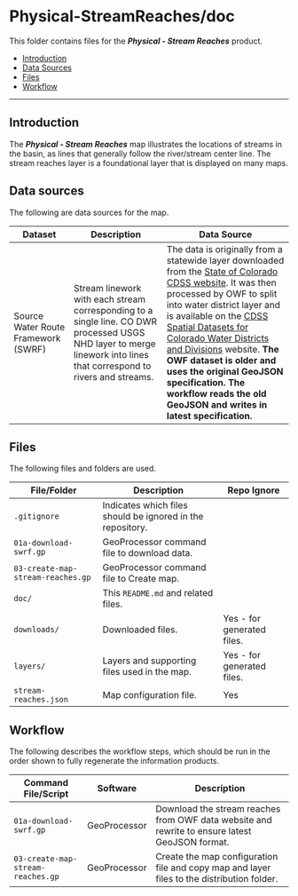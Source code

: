 # Physical-StreamReaches/doc #

This folder contains files for the ***Physical - Stream Reaches*** product.

* [Introduction](#introduction)
* [Data Sources](#data-sources)
* [Files](#files)
* [Workflow](#workflow)

-----------------------------

## Introduction ##

The ***Physical - Stream Reaches*** map illustrates the locations of streams in the basin,
as lines that generally follow the river/stream center line.
The stream reaches layer is a foundational layer that is displayed on many maps.

## Data sources ##

The following are data sources for the map.

| **Dataset** | **Description** | **Data Source** |
| -- | -- | -- |
| Source Water Route Framework (SWRF) | Stream linework with each stream corresponding to a single line.  CO DWR processed USGS NHD layer to merge linework into lines that correspond to rivers and streams. | The data is originally from a statewide layer downloaded from the [State of Colorado CDSS website](https://www.colorado.gov/pacific/cdss/gis-data-category).  It was then processed by OWF to split into water district layer and is available on the [CDSS Spatial Datasets for Colorado Water Districts and Divisions](http://data.openwaterfoundation.org/co/cdss-data-spatial-bybasin/) website.  **The OWF dataset is older and uses the original GeoJSON specification.  The workflow reads the old GeoJSON and writes in latest specification.** |

## Files ##

The following files and folders are used.

| **File/Folder** | **Description** | **Repo Ignore** |
| -- | -- | -- |
| `.gitignore` | Indicates which files should be ignored in the repository. | |
| `01a-download-swrf.gp` | GeoProcessor command file to download data. | |
| `03-create-map-stream-reaches.gp` | GeoProcessor command file to Create map. |
| `doc/` | This `README.md` and related files. | |
| `downloads/` | Downloaded files. | Yes - for generated files. |
| `layers/` | Layers and supporting files used in the map. | Yes - for generated files. |
| `stream-reaches.json` | Map configuration file. | Yes |

## Workflow ##

The following describes the workflow steps, which should be run in the order shown to fully regenerate the information products.

| **Command File/Script** | **Software** | **Description** |
| -- | -- | -- |
| `01a-download-swrf.gp` | GeoProcessor | Download the stream reaches from OWF data website and rewrite to ensure latest GeoJSON format. |
| `03-create-map-stream-reaches.gp` | GeoProcessor | Create the map configuration file and copy map and layer files to the distribution folder. |
